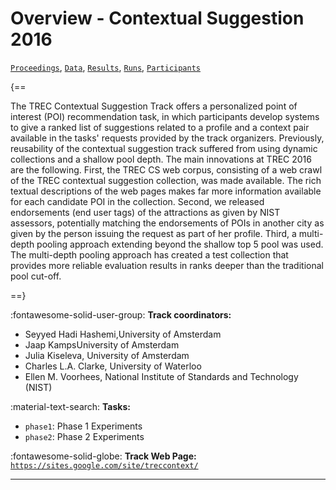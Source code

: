 # Overview - Contextual Suggestion 2016

[`Proceedings`](./proceedings.md), [`Data`](./data.md), [`Results`](./results.md), [`Runs`](./runs.md), [`Participants`](./participants.md)

{==

The TREC Contextual Suggestion Track offers a personalized point of interest (POI) recommendation task, in which participants develop systems to give a ranked list of suggestions related to a profile and a context pair available in the tasks' requests provided by the track organizers. Previously, reusability of the contextual suggestion track suffered from using dynamic collections and a shallow pool depth. The main innovations at TREC 2016 are the following. First, the TREC CS web corpus, consisting of a web crawl of the TREC contextual suggestion collection, was made available. The rich textual descriptions of the web pages makes far more information available for each candidate POI in the collection. Second, we released endorsements (end user tags) of the attractions as given by NIST assessors, potentially matching the endorsements of POIs in another city as given by the person issuing the request as part of her profile. Third, a multi-depth pooling approach extending beyond the shallow top 5 pool was used. The multi-depth pooling approach has created a test collection that provides more reliable evaluation results in ranks deeper than the traditional pool cut-off.

==}

:fontawesome-solid-user-group: **Track coordinators:**

- Seyyed Hadi Hashemi,University of Amsterdam 
- Jaap KampsUniversity of Amsterdam 
- Julia Kiseleva, University of Amsterdam 
- Charles L.A. Clarke, University of Waterloo 
- Ellen M. Voorhees, National Institute of Standards and Technology (NIST) 

:material-text-search: **Tasks:**

- `phase1`: Phase 1 Experiments 
- `phase2`: Phase 2 Experiments 

:fontawesome-solid-globe: **Track Web Page:** [`https://sites.google.com/site/treccontext/`](https://sites.google.com/site/treccontext/) 

---

